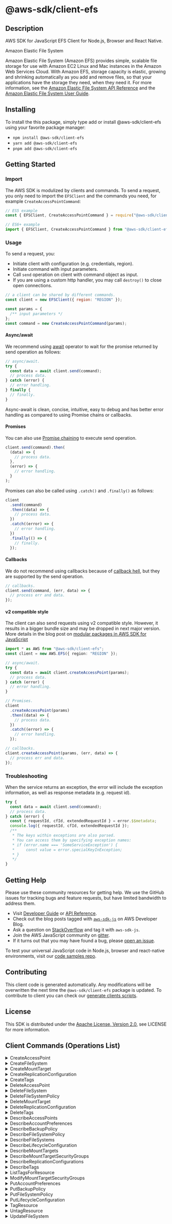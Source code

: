 <!-- generated file, do not edit directly -->

# @aws-sdk/client-efs

## Description

AWS SDK for JavaScript EFS Client for Node.js, Browser and React Native.

<fullname>Amazon Elastic File System</fullname>

<p>Amazon Elastic File System (Amazon EFS) provides simple, scalable file storage for
use with Amazon EC2 Linux and Mac instances in the Amazon Web Services Cloud. With Amazon EFS, storage capacity is elastic, growing and shrinking automatically as you add and
remove files, so that your applications have the storage they need, when they need it. For
more information, see the <a href="https://docs.aws.amazon.com/efs/latest/ug/api-reference.html">Amazon Elastic File System API Reference</a> and the <a href="https://docs.aws.amazon.com/efs/latest/ug/whatisefs.html">Amazon Elastic File System User Guide</a>.</p>

## Installing

To install the this package, simply type add or install @aws-sdk/client-efs
using your favorite package manager:

- `npm install @aws-sdk/client-efs`
- `yarn add @aws-sdk/client-efs`
- `pnpm add @aws-sdk/client-efs`

## Getting Started

### Import

The AWS SDK is modulized by clients and commands.
To send a request, you only need to import the `EFSClient` and
the commands you need, for example `CreateAccessPointCommand`:

```js
// ES5 example
const { EFSClient, CreateAccessPointCommand } = require("@aws-sdk/client-efs");
```

```ts
// ES6+ example
import { EFSClient, CreateAccessPointCommand } from "@aws-sdk/client-efs";
```

### Usage

To send a request, you:

- Initiate client with configuration (e.g. credentials, region).
- Initiate command with input parameters.
- Call `send` operation on client with command object as input.
- If you are using a custom http handler, you may call `destroy()` to close open connections.

```js
// a client can be shared by different commands.
const client = new EFSClient({ region: "REGION" });

const params = {
  /** input parameters */
};
const command = new CreateAccessPointCommand(params);
```

#### Async/await

We recommend using [await](https://developer.mozilla.org/en-US/docs/Web/JavaScript/Reference/Operators/await)
operator to wait for the promise returned by send operation as follows:

```js
// async/await.
try {
  const data = await client.send(command);
  // process data.
} catch (error) {
  // error handling.
} finally {
  // finally.
}
```

Async-await is clean, concise, intuitive, easy to debug and has better error handling
as compared to using Promise chains or callbacks.

#### Promises

You can also use [Promise chaining](https://developer.mozilla.org/en-US/docs/Web/JavaScript/Guide/Using_promises#chaining)
to execute send operation.

```js
client.send(command).then(
  (data) => {
    // process data.
  },
  (error) => {
    // error handling.
  }
);
```

Promises can also be called using `.catch()` and `.finally()` as follows:

```js
client
  .send(command)
  .then((data) => {
    // process data.
  })
  .catch((error) => {
    // error handling.
  })
  .finally(() => {
    // finally.
  });
```

#### Callbacks

We do not recommend using callbacks because of [callback hell](http://callbackhell.com/),
but they are supported by the send operation.

```js
// callbacks.
client.send(command, (err, data) => {
  // process err and data.
});
```

#### v2 compatible style

The client can also send requests using v2 compatible style.
However, it results in a bigger bundle size and may be dropped in next major version. More details in the blog post
on [modular packages in AWS SDK for JavaScript](https://aws.amazon.com/blogs/developer/modular-packages-in-aws-sdk-for-javascript/)

```ts
import * as AWS from "@aws-sdk/client-efs";
const client = new AWS.EFS({ region: "REGION" });

// async/await.
try {
  const data = await client.createAccessPoint(params);
  // process data.
} catch (error) {
  // error handling.
}

// Promises.
client
  .createAccessPoint(params)
  .then((data) => {
    // process data.
  })
  .catch((error) => {
    // error handling.
  });

// callbacks.
client.createAccessPoint(params, (err, data) => {
  // process err and data.
});
```

### Troubleshooting

When the service returns an exception, the error will include the exception information,
as well as response metadata (e.g. request id).

```js
try {
  const data = await client.send(command);
  // process data.
} catch (error) {
  const { requestId, cfId, extendedRequestId } = error.$$metadata;
  console.log({ requestId, cfId, extendedRequestId });
  /**
   * The keys within exceptions are also parsed.
   * You can access them by specifying exception names:
   * if (error.name === 'SomeServiceException') {
   *     const value = error.specialKeyInException;
   * }
   */
}
```

## Getting Help

Please use these community resources for getting help.
We use the GitHub issues for tracking bugs and feature requests, but have limited bandwidth to address them.

- Visit [Developer Guide](https://docs.aws.amazon.com/sdk-for-javascript/v3/developer-guide/welcome.html)
  or [API Reference](https://docs.aws.amazon.com/AWSJavaScriptSDK/v3/latest/index.html).
- Check out the blog posts tagged with [`aws-sdk-js`](https://aws.amazon.com/blogs/developer/tag/aws-sdk-js/)
  on AWS Developer Blog.
- Ask a question on [StackOverflow](https://stackoverflow.com/questions/tagged/aws-sdk-js) and tag it with `aws-sdk-js`.
- Join the AWS JavaScript community on [gitter](https://gitter.im/aws/aws-sdk-js-v3).
- If it turns out that you may have found a bug, please [open an issue](https://github.com/aws/aws-sdk-js-v3/issues/new/choose).

To test your universal JavaScript code in Node.js, browser and react-native environments,
visit our [code samples repo](https://github.com/aws-samples/aws-sdk-js-tests).

## Contributing

This client code is generated automatically. Any modifications will be overwritten the next time the `@aws-sdk/client-efs` package is updated.
To contribute to client you can check our [generate clients scripts](https://github.com/aws/aws-sdk-js-v3/tree/main/scripts/generate-clients).

## License

This SDK is distributed under the
[Apache License, Version 2.0](http://www.apache.org/licenses/LICENSE-2.0),
see LICENSE for more information.

## Client Commands (Operations List)

<details>
<summary>
CreateAccessPoint
</summary>

[Command API Reference](https://docs.aws.amazon.com/AWSJavaScriptSDK/v3/latest/clients/client-efs/classes/createaccesspointcommand.html) / [Input](https://docs.aws.amazon.com/AWSJavaScriptSDK/v3/latest/clients/client-efs/interfaces/createaccesspointcommandinput.html) / [Output](https://docs.aws.amazon.com/AWSJavaScriptSDK/v3/latest/clients/client-efs/interfaces/createaccesspointcommandoutput.html)

</details>
<details>
<summary>
CreateFileSystem
</summary>

[Command API Reference](https://docs.aws.amazon.com/AWSJavaScriptSDK/v3/latest/clients/client-efs/classes/createfilesystemcommand.html) / [Input](https://docs.aws.amazon.com/AWSJavaScriptSDK/v3/latest/clients/client-efs/interfaces/createfilesystemcommandinput.html) / [Output](https://docs.aws.amazon.com/AWSJavaScriptSDK/v3/latest/clients/client-efs/interfaces/createfilesystemcommandoutput.html)

</details>
<details>
<summary>
CreateMountTarget
</summary>

[Command API Reference](https://docs.aws.amazon.com/AWSJavaScriptSDK/v3/latest/clients/client-efs/classes/createmounttargetcommand.html) / [Input](https://docs.aws.amazon.com/AWSJavaScriptSDK/v3/latest/clients/client-efs/interfaces/createmounttargetcommandinput.html) / [Output](https://docs.aws.amazon.com/AWSJavaScriptSDK/v3/latest/clients/client-efs/interfaces/createmounttargetcommandoutput.html)

</details>
<details>
<summary>
CreateReplicationConfiguration
</summary>

[Command API Reference](https://docs.aws.amazon.com/AWSJavaScriptSDK/v3/latest/clients/client-efs/classes/createreplicationconfigurationcommand.html) / [Input](https://docs.aws.amazon.com/AWSJavaScriptSDK/v3/latest/clients/client-efs/interfaces/createreplicationconfigurationcommandinput.html) / [Output](https://docs.aws.amazon.com/AWSJavaScriptSDK/v3/latest/clients/client-efs/interfaces/createreplicationconfigurationcommandoutput.html)

</details>
<details>
<summary>
CreateTags
</summary>

[Command API Reference](https://docs.aws.amazon.com/AWSJavaScriptSDK/v3/latest/clients/client-efs/classes/createtagscommand.html) / [Input](https://docs.aws.amazon.com/AWSJavaScriptSDK/v3/latest/clients/client-efs/interfaces/createtagscommandinput.html) / [Output](https://docs.aws.amazon.com/AWSJavaScriptSDK/v3/latest/clients/client-efs/interfaces/createtagscommandoutput.html)

</details>
<details>
<summary>
DeleteAccessPoint
</summary>

[Command API Reference](https://docs.aws.amazon.com/AWSJavaScriptSDK/v3/latest/clients/client-efs/classes/deleteaccesspointcommand.html) / [Input](https://docs.aws.amazon.com/AWSJavaScriptSDK/v3/latest/clients/client-efs/interfaces/deleteaccesspointcommandinput.html) / [Output](https://docs.aws.amazon.com/AWSJavaScriptSDK/v3/latest/clients/client-efs/interfaces/deleteaccesspointcommandoutput.html)

</details>
<details>
<summary>
DeleteFileSystem
</summary>

[Command API Reference](https://docs.aws.amazon.com/AWSJavaScriptSDK/v3/latest/clients/client-efs/classes/deletefilesystemcommand.html) / [Input](https://docs.aws.amazon.com/AWSJavaScriptSDK/v3/latest/clients/client-efs/interfaces/deletefilesystemcommandinput.html) / [Output](https://docs.aws.amazon.com/AWSJavaScriptSDK/v3/latest/clients/client-efs/interfaces/deletefilesystemcommandoutput.html)

</details>
<details>
<summary>
DeleteFileSystemPolicy
</summary>

[Command API Reference](https://docs.aws.amazon.com/AWSJavaScriptSDK/v3/latest/clients/client-efs/classes/deletefilesystempolicycommand.html) / [Input](https://docs.aws.amazon.com/AWSJavaScriptSDK/v3/latest/clients/client-efs/interfaces/deletefilesystempolicycommandinput.html) / [Output](https://docs.aws.amazon.com/AWSJavaScriptSDK/v3/latest/clients/client-efs/interfaces/deletefilesystempolicycommandoutput.html)

</details>
<details>
<summary>
DeleteMountTarget
</summary>

[Command API Reference](https://docs.aws.amazon.com/AWSJavaScriptSDK/v3/latest/clients/client-efs/classes/deletemounttargetcommand.html) / [Input](https://docs.aws.amazon.com/AWSJavaScriptSDK/v3/latest/clients/client-efs/interfaces/deletemounttargetcommandinput.html) / [Output](https://docs.aws.amazon.com/AWSJavaScriptSDK/v3/latest/clients/client-efs/interfaces/deletemounttargetcommandoutput.html)

</details>
<details>
<summary>
DeleteReplicationConfiguration
</summary>

[Command API Reference](https://docs.aws.amazon.com/AWSJavaScriptSDK/v3/latest/clients/client-efs/classes/deletereplicationconfigurationcommand.html) / [Input](https://docs.aws.amazon.com/AWSJavaScriptSDK/v3/latest/clients/client-efs/interfaces/deletereplicationconfigurationcommandinput.html) / [Output](https://docs.aws.amazon.com/AWSJavaScriptSDK/v3/latest/clients/client-efs/interfaces/deletereplicationconfigurationcommandoutput.html)

</details>
<details>
<summary>
DeleteTags
</summary>

[Command API Reference](https://docs.aws.amazon.com/AWSJavaScriptSDK/v3/latest/clients/client-efs/classes/deletetagscommand.html) / [Input](https://docs.aws.amazon.com/AWSJavaScriptSDK/v3/latest/clients/client-efs/interfaces/deletetagscommandinput.html) / [Output](https://docs.aws.amazon.com/AWSJavaScriptSDK/v3/latest/clients/client-efs/interfaces/deletetagscommandoutput.html)

</details>
<details>
<summary>
DescribeAccessPoints
</summary>

[Command API Reference](https://docs.aws.amazon.com/AWSJavaScriptSDK/v3/latest/clients/client-efs/classes/describeaccesspointscommand.html) / [Input](https://docs.aws.amazon.com/AWSJavaScriptSDK/v3/latest/clients/client-efs/interfaces/describeaccesspointscommandinput.html) / [Output](https://docs.aws.amazon.com/AWSJavaScriptSDK/v3/latest/clients/client-efs/interfaces/describeaccesspointscommandoutput.html)

</details>
<details>
<summary>
DescribeAccountPreferences
</summary>

[Command API Reference](https://docs.aws.amazon.com/AWSJavaScriptSDK/v3/latest/clients/client-efs/classes/describeaccountpreferencescommand.html) / [Input](https://docs.aws.amazon.com/AWSJavaScriptSDK/v3/latest/clients/client-efs/interfaces/describeaccountpreferencescommandinput.html) / [Output](https://docs.aws.amazon.com/AWSJavaScriptSDK/v3/latest/clients/client-efs/interfaces/describeaccountpreferencescommandoutput.html)

</details>
<details>
<summary>
DescribeBackupPolicy
</summary>

[Command API Reference](https://docs.aws.amazon.com/AWSJavaScriptSDK/v3/latest/clients/client-efs/classes/describebackuppolicycommand.html) / [Input](https://docs.aws.amazon.com/AWSJavaScriptSDK/v3/latest/clients/client-efs/interfaces/describebackuppolicycommandinput.html) / [Output](https://docs.aws.amazon.com/AWSJavaScriptSDK/v3/latest/clients/client-efs/interfaces/describebackuppolicycommandoutput.html)

</details>
<details>
<summary>
DescribeFileSystemPolicy
</summary>

[Command API Reference](https://docs.aws.amazon.com/AWSJavaScriptSDK/v3/latest/clients/client-efs/classes/describefilesystempolicycommand.html) / [Input](https://docs.aws.amazon.com/AWSJavaScriptSDK/v3/latest/clients/client-efs/interfaces/describefilesystempolicycommandinput.html) / [Output](https://docs.aws.amazon.com/AWSJavaScriptSDK/v3/latest/clients/client-efs/interfaces/describefilesystempolicycommandoutput.html)

</details>
<details>
<summary>
DescribeFileSystems
</summary>

[Command API Reference](https://docs.aws.amazon.com/AWSJavaScriptSDK/v3/latest/clients/client-efs/classes/describefilesystemscommand.html) / [Input](https://docs.aws.amazon.com/AWSJavaScriptSDK/v3/latest/clients/client-efs/interfaces/describefilesystemscommandinput.html) / [Output](https://docs.aws.amazon.com/AWSJavaScriptSDK/v3/latest/clients/client-efs/interfaces/describefilesystemscommandoutput.html)

</details>
<details>
<summary>
DescribeLifecycleConfiguration
</summary>

[Command API Reference](https://docs.aws.amazon.com/AWSJavaScriptSDK/v3/latest/clients/client-efs/classes/describelifecycleconfigurationcommand.html) / [Input](https://docs.aws.amazon.com/AWSJavaScriptSDK/v3/latest/clients/client-efs/interfaces/describelifecycleconfigurationcommandinput.html) / [Output](https://docs.aws.amazon.com/AWSJavaScriptSDK/v3/latest/clients/client-efs/interfaces/describelifecycleconfigurationcommandoutput.html)

</details>
<details>
<summary>
DescribeMountTargets
</summary>

[Command API Reference](https://docs.aws.amazon.com/AWSJavaScriptSDK/v3/latest/clients/client-efs/classes/describemounttargetscommand.html) / [Input](https://docs.aws.amazon.com/AWSJavaScriptSDK/v3/latest/clients/client-efs/interfaces/describemounttargetscommandinput.html) / [Output](https://docs.aws.amazon.com/AWSJavaScriptSDK/v3/latest/clients/client-efs/interfaces/describemounttargetscommandoutput.html)

</details>
<details>
<summary>
DescribeMountTargetSecurityGroups
</summary>

[Command API Reference](https://docs.aws.amazon.com/AWSJavaScriptSDK/v3/latest/clients/client-efs/classes/describemounttargetsecuritygroupscommand.html) / [Input](https://docs.aws.amazon.com/AWSJavaScriptSDK/v3/latest/clients/client-efs/interfaces/describemounttargetsecuritygroupscommandinput.html) / [Output](https://docs.aws.amazon.com/AWSJavaScriptSDK/v3/latest/clients/client-efs/interfaces/describemounttargetsecuritygroupscommandoutput.html)

</details>
<details>
<summary>
DescribeReplicationConfigurations
</summary>

[Command API Reference](https://docs.aws.amazon.com/AWSJavaScriptSDK/v3/latest/clients/client-efs/classes/describereplicationconfigurationscommand.html) / [Input](https://docs.aws.amazon.com/AWSJavaScriptSDK/v3/latest/clients/client-efs/interfaces/describereplicationconfigurationscommandinput.html) / [Output](https://docs.aws.amazon.com/AWSJavaScriptSDK/v3/latest/clients/client-efs/interfaces/describereplicationconfigurationscommandoutput.html)

</details>
<details>
<summary>
DescribeTags
</summary>

[Command API Reference](https://docs.aws.amazon.com/AWSJavaScriptSDK/v3/latest/clients/client-efs/classes/describetagscommand.html) / [Input](https://docs.aws.amazon.com/AWSJavaScriptSDK/v3/latest/clients/client-efs/interfaces/describetagscommandinput.html) / [Output](https://docs.aws.amazon.com/AWSJavaScriptSDK/v3/latest/clients/client-efs/interfaces/describetagscommandoutput.html)

</details>
<details>
<summary>
ListTagsForResource
</summary>

[Command API Reference](https://docs.aws.amazon.com/AWSJavaScriptSDK/v3/latest/clients/client-efs/classes/listtagsforresourcecommand.html) / [Input](https://docs.aws.amazon.com/AWSJavaScriptSDK/v3/latest/clients/client-efs/interfaces/listtagsforresourcecommandinput.html) / [Output](https://docs.aws.amazon.com/AWSJavaScriptSDK/v3/latest/clients/client-efs/interfaces/listtagsforresourcecommandoutput.html)

</details>
<details>
<summary>
ModifyMountTargetSecurityGroups
</summary>

[Command API Reference](https://docs.aws.amazon.com/AWSJavaScriptSDK/v3/latest/clients/client-efs/classes/modifymounttargetsecuritygroupscommand.html) / [Input](https://docs.aws.amazon.com/AWSJavaScriptSDK/v3/latest/clients/client-efs/interfaces/modifymounttargetsecuritygroupscommandinput.html) / [Output](https://docs.aws.amazon.com/AWSJavaScriptSDK/v3/latest/clients/client-efs/interfaces/modifymounttargetsecuritygroupscommandoutput.html)

</details>
<details>
<summary>
PutAccountPreferences
</summary>

[Command API Reference](https://docs.aws.amazon.com/AWSJavaScriptSDK/v3/latest/clients/client-efs/classes/putaccountpreferencescommand.html) / [Input](https://docs.aws.amazon.com/AWSJavaScriptSDK/v3/latest/clients/client-efs/interfaces/putaccountpreferencescommandinput.html) / [Output](https://docs.aws.amazon.com/AWSJavaScriptSDK/v3/latest/clients/client-efs/interfaces/putaccountpreferencescommandoutput.html)

</details>
<details>
<summary>
PutBackupPolicy
</summary>

[Command API Reference](https://docs.aws.amazon.com/AWSJavaScriptSDK/v3/latest/clients/client-efs/classes/putbackuppolicycommand.html) / [Input](https://docs.aws.amazon.com/AWSJavaScriptSDK/v3/latest/clients/client-efs/interfaces/putbackuppolicycommandinput.html) / [Output](https://docs.aws.amazon.com/AWSJavaScriptSDK/v3/latest/clients/client-efs/interfaces/putbackuppolicycommandoutput.html)

</details>
<details>
<summary>
PutFileSystemPolicy
</summary>

[Command API Reference](https://docs.aws.amazon.com/AWSJavaScriptSDK/v3/latest/clients/client-efs/classes/putfilesystempolicycommand.html) / [Input](https://docs.aws.amazon.com/AWSJavaScriptSDK/v3/latest/clients/client-efs/interfaces/putfilesystempolicycommandinput.html) / [Output](https://docs.aws.amazon.com/AWSJavaScriptSDK/v3/latest/clients/client-efs/interfaces/putfilesystempolicycommandoutput.html)

</details>
<details>
<summary>
PutLifecycleConfiguration
</summary>

[Command API Reference](https://docs.aws.amazon.com/AWSJavaScriptSDK/v3/latest/clients/client-efs/classes/putlifecycleconfigurationcommand.html) / [Input](https://docs.aws.amazon.com/AWSJavaScriptSDK/v3/latest/clients/client-efs/interfaces/putlifecycleconfigurationcommandinput.html) / [Output](https://docs.aws.amazon.com/AWSJavaScriptSDK/v3/latest/clients/client-efs/interfaces/putlifecycleconfigurationcommandoutput.html)

</details>
<details>
<summary>
TagResource
</summary>

[Command API Reference](https://docs.aws.amazon.com/AWSJavaScriptSDK/v3/latest/clients/client-efs/classes/tagresourcecommand.html) / [Input](https://docs.aws.amazon.com/AWSJavaScriptSDK/v3/latest/clients/client-efs/interfaces/tagresourcecommandinput.html) / [Output](https://docs.aws.amazon.com/AWSJavaScriptSDK/v3/latest/clients/client-efs/interfaces/tagresourcecommandoutput.html)

</details>
<details>
<summary>
UntagResource
</summary>

[Command API Reference](https://docs.aws.amazon.com/AWSJavaScriptSDK/v3/latest/clients/client-efs/classes/untagresourcecommand.html) / [Input](https://docs.aws.amazon.com/AWSJavaScriptSDK/v3/latest/clients/client-efs/interfaces/untagresourcecommandinput.html) / [Output](https://docs.aws.amazon.com/AWSJavaScriptSDK/v3/latest/clients/client-efs/interfaces/untagresourcecommandoutput.html)

</details>
<details>
<summary>
UpdateFileSystem
</summary>

[Command API Reference](https://docs.aws.amazon.com/AWSJavaScriptSDK/v3/latest/clients/client-efs/classes/updatefilesystemcommand.html) / [Input](https://docs.aws.amazon.com/AWSJavaScriptSDK/v3/latest/clients/client-efs/interfaces/updatefilesystemcommandinput.html) / [Output](https://docs.aws.amazon.com/AWSJavaScriptSDK/v3/latest/clients/client-efs/interfaces/updatefilesystemcommandoutput.html)

</details>
